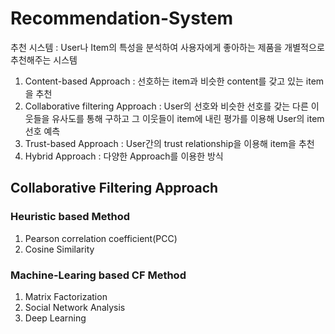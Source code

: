 # Recommendation-System

추천 시스템 : User나 Item의 특성을 분석하여 사용자에게 좋아하는 제품을 개별적으로 추천해주는 시스템

1. Content-based Approach : 선호하는 item과 비슷한 content를 갖고 있는 item을 추천
2. Collaborative filtering Approach : User의 선호와 비슷한 선호를 갖는 다른 이웃들을 유사도를 통해 구하고 그 이웃들이 item에 내린 평가를 이용해 User의 item 선호 예측
3. Trust-based Approach : User간의 trust relationship을 이용해 item을 추천
4. Hybrid Approach : 다양한 Approach를 이용한 방식

## Collaborative Filtering Approach

### Heuristic based Method
1. Pearson correlation coefficient(PCC)
2. Cosine Similarity

### Machine-Learing based CF Method
1. Matrix Factorization
2. Social Network Analysis
3. Deep Learning
